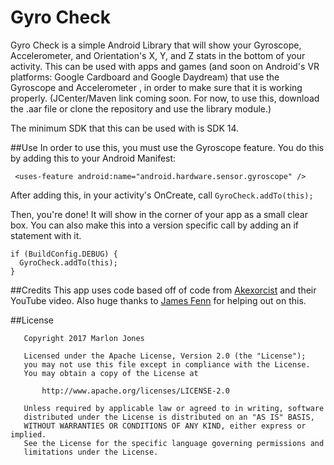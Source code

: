 # Gyro Check
Gyro Check is a simple Android Library that will show your Gyroscope, Accelerometer, and Orientation's X, Y, and Z stats in the 
bottom of your activity.
This can be used with apps and games (and soon on Android's VR platforms: Google Cardboard and Google Daydream) that use 
the Gyroscope and Accelerometer , in order to make sure that it is working properly. (JCenter/Maven link coming soon. For now, to use this, download the
.aar file or clone the repository and use the library module.)

The minimum SDK that this can be used with is SDK 14.

##Use
In order to use this, you must use the Gyroscope feature. You do this by adding this to your Android Manifest:

```` <uses-feature android:name="android.hardware.sensor.gyroscope" />````

After adding this, in your activity's OnCreate, call ````GyroCheck.addTo(this);````

Then, you're done! It will show in the corner of your app as a small clear box. You can also make this into a version 
specific call by adding an if statement with it.
````
if (BuildConfig.DEBUG) {
  GyroCheck.addTo(this);
}
````
##Credits
This app uses code based off of code from <a href = "https://github.com/akexorcist/Android-Sensor-Gyroscope">Akexorcist</a> and 
their YouTube video. Also huge thanks to <a href="https://github.com/TheAndroidMaster">James Fenn</a> for helping out on this. 

##License
````
   Copyright 2017 Marlon Jones

   Licensed under the Apache License, Version 2.0 (the "License");
   you may not use this file except in compliance with the License.
   You may obtain a copy of the License at

       http://www.apache.org/licenses/LICENSE-2.0

   Unless required by applicable law or agreed to in writing, software
   distributed under the License is distributed on an "AS IS" BASIS,
   WITHOUT WARRANTIES OR CONDITIONS OF ANY KIND, either express or implied.
   See the License for the specific language governing permissions and
   limitations under the License.

````
